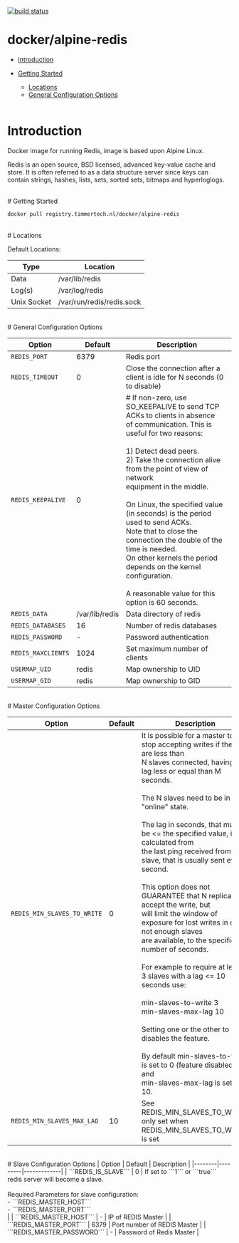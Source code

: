 [![build status](https://gitlab.timmertech.nl/docker/alpine-redis/badges/master/build.svg)](https://gitlab.timmertech.nl/docker/alpine-redis/commits/master)

# docker/alpine-redis

- [Introduction](#introduction)
- [Getting Started](#getting-started)
  - [Locations](#locations)
  - [General Configuration Options ](#general-configuration-options)

  <br>
# Introduction

Docker image for running Redis, image is based upon Alpine Linux.

Redis is an open source, BSD licensed, advanced key-value cache and store. It is often referred to as a data structure server since keys can contain strings, hashes, lists, sets, sorted sets, bitmaps and hyperloglogs.

<br>
# Getting Started

```bash
docker pull registry.timmertech.nl/docker/alpine-redis
```

<br>
# Locations

Default Locations:

| Type | Location |
|------|----------|
| Data | /var/lib/redis |
| Log(s) | /var/log/redis |
| Unix Socket | /var/run/redis/redis.sock |

<br>
# General Configuration Options 

| Option | Default | Description |
|--------|---------|-------------|
| ```REDIS_PORT``` | 6379 | Redis port |
| ```REDIS_TIMEOUT``` | 0 | Close the connection after a client is idle for N seconds (0 to disable) |
| ```REDIS_KEEPALIVE``` | 0 | # If non-zero, use SO_KEEPALIVE to send TCP ACKs to clients in absence <br> of communication. This is useful for two reasons: <br><br> 1) Detect dead peers.<br> 2) Take the connection alive from the point of view of network<br>    equipment in the middle.<br><br> On Linux, the specified value (in seconds) is the period used to send ACKs.<br> Note that to close the connection the double of the time is needed.<br> On other kernels the period depends on the kernel configuration.<br><br> A reasonable value for this option is 60 seconds. |
| ```REDIS_DATA``` | /var/lib/redis | Data directory of redis |
| ```REDIS_DATABASES``` | 16 | Number of redis databases | 
| ```REDIS_PASSWORD``` | - | Password authentication |
| ```REDIS_MAXCLIENTS``` | 1024 | Set maximum number of clients |
| ```USERMAP_UID``` | redis | Map ownership to UID |
| ```USERMAP_GID``` | redis | Map ownership to GID |

<br>
# Master Configuration Options

| Option | Default | Description |
|--------|---------|-------------|
| ```REDIS_MIN_SLAVES_TO_WRITE``` | 0 | It is possible for a master to stop accepting writes if there are less than<br> N slaves connected, having a lag less or equal than M seconds.<br><br> The N slaves need to be in "online" state.<br><br> The lag in seconds, that must be <= the specified value, is calculated from<br> the last ping received from the slave, that is usually sent every second.<br><br> This option does not GUARANTEE that N replicas will accept the write, but<br> will limit the window of exposure for lost writes in case not enough slaves<br> are available, to the specified number of seconds.<br><br> For example to require at least 3 slaves with a lag <= 10 seconds use:<br><br> min-slaves-to-write 3<br> min-slaves-max-lag 10<br><br> Setting one or the other to 0 disables the feature.<br><br> By default min-slaves-to-write is set to 0 (feature disabled) and<br> min-slaves-max-lag is set to 10. |
| ```REDIS_MIN_SLAVES_MAX_LAG``` | 10 | See REDIS_MIN_SLAVES_TO_WRITE, only set when REDIS_MIN_SLAVES_TO_WRITE is set | 

<br>
# Slave Configuration Options
| Option | Default | Description |
|--------|---------|-------------|
| ```REDIS_IS_SLAVE``` | 0 | If set to ```1``` or ```true``` redis server will become a slave.<br><br>Required Parameters for slave configuration:<br> - ```REDIS_MASTER_HOST```<br> - ```REDIS_MASTER_PORT```<br> |
| ```REDIS_MASTER_HOST``` | - | IP of REDIS Master |
| ```REDIS_MASTER_PORT``` | 6379 | Port number of REDIS Master |
| ```REDIS_MASTER_PASSWORD``` | - | Password of Redis Master |

